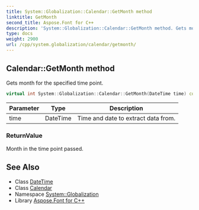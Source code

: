 ```yaml
---
title: System::Globalization::Calendar::GetMonth method
linktitle: GetMonth
second_title: Aspose.Font for C++
description: 'System::Globalization::Calendar::GetMonth method. Gets month for the specified time point in C++.'
type: docs
weight: 2900
url: /cpp/system.globalization/calendar/getmonth/
---
```

## Calendar::GetMonth method


Gets month for the specified time point.

```cpp
virtual int System::Globalization::Calendar::GetMonth(DateTime time) const
```


| Parameter | Type | Description |
| --- | --- | --- |
| time | DateTime | Time and date to extract data from. |

### ReturnValue

Month in the time point passed.

## See Also

* Class [DateTime](../../../system/datetime/)
* Class [Calendar](../)
* Namespace [System::Globalization](../../)
* Library [Aspose.Font for C++](../../../)
